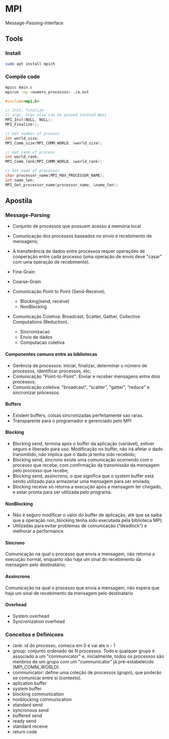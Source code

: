 # MPI

Message-Passing-Interface

## Tools

### Install

```bash
sudo apt install mpich
```

### Compile code

```bash
mpicc main.c
mpirun -np <numero_processos> ./a.out
```

```c
#include<mpi.h>

// Init, finalize
// argc, argv also can be passed instead NULL
MPI_Init(NULL, NULL);
MPI_Finalize();

// Get number of process
int world_size;
MPI_Comm_size(MPI_COMM_WORLD, &world_size);

// Get rank of process
int world_rank;
MPI_Comm_rank(MPI_COMM_WORLD, &world_rank);

// Get name of processor
char processor_name[MPI_MAX_PROCESSOR_NAME];
int name_len;
MPI_Get_processor_name(processor_name, &name_len);
```
## Apostila

### Message-Parsing

- Conjunto de processos que possuem acesso à memória local
- Comunicação dos processos baseados no envio e recebimento de mensagens;
- A transferência de dados entre processos requer operações de cooperação entre cada processo
(uma operação de envio deve "casar" com uma operação de recebimento).
- Fine-Grain
- Coarse-Grain

- Comunicação Point to Point (Send-Receive);
  - Blocking(send, receive)
  - NonBlocking
- Comunicação Coletiva: Broadcast, Scatter, Gather, Collective Computations (Reduction).
  - Sincronizacao
  - Envio de dados
  - Computacao coletiva


#### Componentes comuns entre as bibliotecas

- Gerência de processos: iniciar, finalizar, determinar o número de processos, identificar processos, etc;
- Comunicação "Point-to-Point": Enviar e receber mensagens entre dois processos;
- Comunicação coletiva: "broadcast", “scatter”, “gatter”, “reduce” e sincronizar processos.

#### Buffers

- Existem buffers, coisas sincronizadas perfeitamente sao raras.
- Transparente para o programador e gerenciado pelo MPI

#### Blocking

- Blocking send, termina após o buffer da aplicação (variável), estiver seguro e liberado para uso. Modificação no buffer,
não irá afetar o dado transmitido, não implica que o dado já tenha sido recebido;
- Blocking send, sincrono existe uma comunicação ocorrendo com o processo que recebe, com confirmação da transmissão da mensagem
pelo processo que recebe;
- Blocking send,  assíncrono, o que significa que o system buffer está sendo utilizado para armazenar uma mensagem para ser enviada;
- Blocking receive só retorna a execução após a mensagem ter chegado, e estar pronta para ser utilizada pelo programa.

#### NonBlocking

- Não é seguro modificar o valor do buffer de aplicação, até que se saiba que a operação non_blocking tenha sido executada pela biblioteca MPI;
- Utilizadas para evitar problemas de comunicação (“deadlock”) e melhorar a performance. 

#### Sincrono

Comunicação na qual o processo que envia a mensagem, não retorna a execução normal, enquanto
não haja um sinal do recebimento da mensagem pelo destinatário;

#### Assincrono

Comunicação na qual o processo que envia a mensagem, não espera que haja um sinal de recebimento
da mensagem pelo destinatário

#### Overhead

- System overhead
- Syncronization overhead

### Conceitos e Definicoes

- rank: id do processo, comeca em 0 e vai ate n - 1
- group: conjunto ordenado de N processos. Todo e qualquer grupo é associado a um "communicator" e, inicialmente, todos os processos são menbros de um grupo com um
  "communicator" já pré-estabelecido (MPI_COMM_WORLD).
- communicator: define uma coleção de processos (grupo), que poderão se comunicar entre si (contexto).
- aplication buffer 
- system buffer
- blocking communication
- nonblocking communication
- standard send
- syncronous send
- buffered send
- ready send
- standard receive
- return code
